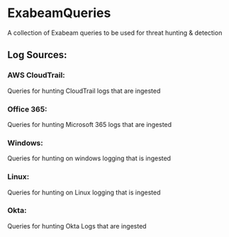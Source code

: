 # ExabeamQueries
A collection of Exabeam queries to be used for threat hunting & detection

## Log Sources: 


### AWS CloudTrail:
Queries for hunting CloudTrail logs that are ingested

### Office 365:
Queries for hunting Microsoft 365 logs that are ingested

### Windows:
Queries for hunting on windows logging that is ingested
### Linux:
Queries for hunting on Linux logging that is ingested
### Okta:
Queries for hunting Okta Logs that are ingested
